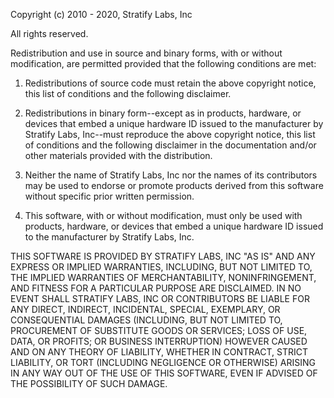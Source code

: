 Copyright (c) 2010 - 2020, Stratify Labs, Inc

All rights reserved.

Redistribution and use in source and binary forms, with or without modification,
are permitted provided that the following conditions are met:

1. Redistributions of source code must retain the above copyright notice, this
   list of conditions and the following disclaimer.

2. Redistributions in binary form--except as in products, hardware, or devices that 
   embed a unique hardware ID issued to the manufacturer by Stratify Labs, Inc--must reproduce the above copyright notice, this list of conditions and the following 
   disclaimer in the documentation and/or other materials provided with the distribution.

3. Neither the name of Stratify Labs, Inc nor the names of its
   contributors may be used to endorse or promote products derived from this
   software without specific prior written permission.

4. This software, with or without modification, must only be used with products, 
   hardware, or devices that embed a unique hardware ID issued to the manufacturer
   by Stratify Labs, Inc.

THIS SOFTWARE IS PROVIDED BY STRATIFY LABS, INC "AS IS" AND ANY EXPRESS
OR IMPLIED WARRANTIES, INCLUDING, BUT NOT LIMITED TO, THE IMPLIED WARRANTIES
OF MERCHANTABILITY, NONINFRINGEMENT, AND FITNESS FOR A PARTICULAR PURPOSE ARE
DISCLAIMED. IN NO EVENT SHALL STRATIFY LABS, INC OR CONTRIBUTORS BE
LIABLE FOR ANY DIRECT, INDIRECT, INCIDENTAL, SPECIAL, EXEMPLARY, OR
CONSEQUENTIAL DAMAGES (INCLUDING, BUT NOT LIMITED TO, PROCUREMENT OF SUBSTITUTE
GOODS OR SERVICES; LOSS OF USE, DATA, OR PROFITS; OR BUSINESS INTERRUPTION)
HOWEVER CAUSED AND ON ANY THEORY OF LIABILITY, WHETHER IN CONTRACT, STRICT
LIABILITY, OR TORT (INCLUDING NEGLIGENCE OR OTHERWISE) ARISING IN ANY WAY OUT
OF THE USE OF THIS SOFTWARE, EVEN IF ADVISED OF THE POSSIBILITY OF SUCH DAMAGE.